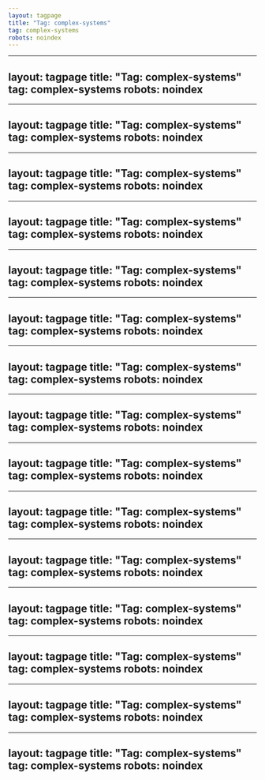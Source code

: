 ```yaml
---
layout: tagpage
title: "Tag: complex-systems"
tag: complex-systems
robots: noindex
---
```

---
layout: tagpage
title: "Tag: complex-systems"
tag: complex-systems
robots: noindex
---
---
layout: tagpage
title: "Tag: complex-systems"
tag: complex-systems
robots: noindex
---
---
layout: tagpage
title: "Tag: complex-systems"
tag: complex-systems
robots: noindex
---
---
layout: tagpage
title: "Tag: complex-systems"
tag: complex-systems
robots: noindex
---
---
layout: tagpage
title: "Tag: complex-systems"
tag: complex-systems
robots: noindex
---
---
layout: tagpage
title: "Tag: complex-systems"
tag: complex-systems
robots: noindex
---
---
layout: tagpage
title: "Tag: complex-systems"
tag: complex-systems
robots: noindex
---
---
layout: tagpage
title: "Tag: complex-systems"
tag: complex-systems
robots: noindex
---
---
layout: tagpage
title: "Tag: complex-systems"
tag: complex-systems
robots: noindex
---
---
layout: tagpage
title: "Tag: complex-systems"
tag: complex-systems
robots: noindex
---
---
layout: tagpage
title: "Tag: complex-systems"
tag: complex-systems
robots: noindex
---
---
layout: tagpage
title: "Tag: complex-systems"
tag: complex-systems
robots: noindex
---
---
layout: tagpage
title: "Tag: complex-systems"
tag: complex-systems
robots: noindex
---
---
layout: tagpage
title: "Tag: complex-systems"
tag: complex-systems
robots: noindex
---
---
layout: tagpage
title: "Tag: complex-systems"
tag: complex-systems
robots: noindex
---
